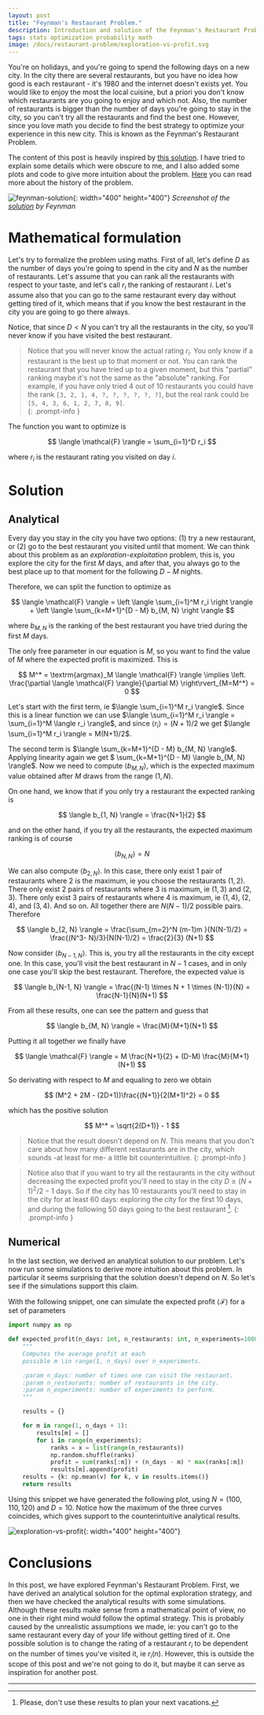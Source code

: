 ```yaml
---
layout: post
title: "Feynman's Restaurant Problem."
description: Introduction and solution of the Feynman's Restaurant Problem.
tags: stats optimization probability math
image: /docs/restaurant-problem/exploration-vs-profit.svg
---
```


You're on holidays, and you're going to spend the following days on a new city. In the city there are several restaurants, but you have no idea how good is each restaurant - it's 1980 and the internet doesn't exists yet. You would like to enjoy the most the local cuisine, but a priori you don't know which restaurants are you going to enjoy and which not. Also, the number of restaurants is bigger than the number of days you're going to stay in the city, so you can't try all the restaurants and find the best one. However, since you love math  you decide to find the best strategy to optimize your experience in this new city. This is known as the Feynman's Restaurant Problem.

The content of this post is heavily inspired by [this solution](https://www.feynmanlectures.caltech.edu/info/solutions/restaurant_problem_sol_1.html). I have tried to explain some details which were obscure to me, and I also added some plots and code to give more intuition about the problem. [Here](https://www.feynmanlectures.caltech.edu/info/other/Feynmans_Restaurant_Problem_Revealed.html) you can read more about the history of the problem.

![feynman-solution](/docs/restaurant-problem/feynman-solution.png){: width="400" height="400"}
_Screenshot of the [solution](https://www.feynmanlectures.caltech.edu/info/other/Feynmans_Restaurant_Problem_Original_Notes.pdf) by Feynman_


# Mathematical formulation

Let's try to formalize the problem using maths. First of all, let's define $D$ as the number of days you're going to spend in the city and $N$ as the number of restaurants. Let's assume that you can rank all the restaurants with respect to your taste, and let's call $r_i$ the ranking of restaurant $i$. Let's assume also that you can go to the same restaurant every day without getting tired of it, which means that if you know the best restaurant in the city you are going to go there always.  

Notice, that since $D < N$ you can't try all the restaurants in the city, so you'll never know if you have visited the best restaurant. 

> Notice that you will never know the actual rating $r_i$. You only know if a restaurant is the best up to that moment or not. You can rank the restaurant that you have tried up to a given moment, but this "partial" ranking maybe it's not the same as the "absolute" ranking. For example, if you have only tried 4 out of 10 restaurants you could have the rank `[3, 2, 1, 4, ?, ?, ?, ?, ?, ?]`, but the real rank could be `[5, 4, 3, 6, 1, 2, 7, 8, 9]`.  
{: .prompt-info }

The function you want to optimize is

$$
\langle \mathcal{F} \rangle = \sum_{i=1}^D r_i
$$

where $r_i$ is the restaurant rating you visited on day $i$.

# Solution

## Analytical

Every day you stay in the city you have two options: (1) try a new restaurant, or (2) go to the best restaurant you visited until that moment. We can think about this problem as an _exploration-exploitation_ problem, this is, you explore the city for the first $M$ days, and after that, you always go to the best place up to that moment for the following $D - M$ nights. 

Therefore, we can split the function to optimize as

$$
\langle \mathcal{F} \rangle = 
\left \langle \sum_{i=1}^M r_i \right \rangle 
+ 
\left \langle \sum_{k=M+1}^{D - M} b_{M, N} \right \rangle
$$

where $b_{M, N}$ is the ranking of the best restaurant you have tried during the first $M$ days.

The only free parameter in our equation is $M$, so you want to find the value of $M$ where the expected profit is maximized. This is
 
$$
M^* = 
\textrm{argmax}_M \langle \mathcal{F} \rangle 
\implies 
\left. \frac{\partial \langle \mathcal{F} \rangle}{\partial M} \right\rvert_{M=M^*} = 0
$$

Let's start with the first term, ie $\langle \sum_{i=1}^M r_i \rangle$. Since this is a linear function we can use $\langle \sum_{i=1}^M r_i \rangle = \sum_{i=1}^M \langle r_i \rangle$, and since $\langle r_i \rangle = (N+1)/2$ we get  $\langle \sum_{i=1}^M r_i \rangle = M(N+1)/2$.

The second term is $\langle \sum_{k=M+1}^{D - M} b_{M, N} \rangle$. Applying linearity again we get $ \sum_{k=M+1}^{D - M} \langle b_{M, N} \rangle$. Now we need to compute $\langle b_{M, N} \rangle$, which is the expected maximum value obtained after $M$ draws from the range $(1, N)$. 

On one hand, we know that if you only try a restaurant the expected ranking is

$$
\langle b_{1, N} \rangle = \frac{N+1}{2} 
$$

and on the other hand, if you try all the restaurants, the expected maximum ranking is of course

$$
\langle b_{N, N} \rangle = N
$$

We can also compute $\langle b_{2, N} \rangle$. In this case, there only exist 1 pair of restaurants where 2 is the maximum, ie you choose the restaurants $(1, 2)$. There only exist 2 pairs of restaurants where 3 is maximum, ie $(1, 3)$ and $(2, 3)$. There only exist 3 pairs of restaurants where 4 is maximum, ie $(1, 4)$, $(2, 4)$, and $(3, 4)$. And so on. All together there are $N(N-1)/2$ possible pairs. Therefore

$$
\langle b_{2, N} \rangle = \frac{\sum_{m=2}^N (m-1)m }{N(N-1)/2} = \frac{(N^3- N)/3}{N(N-1)/2} = \frac{2}{3} (N+1)
$$ 

Now consider $\langle b_{N-1, N} \rangle$. This is, you try all the restaurants in the city except one. In this case, you'll visit the best restaurant in $N-1$ cases, and in only one case you'll skip the best restaurant. Therefore, the expected value is

$$
\langle b_{N-1, N} \rangle = \frac{(N-1) \times N + 1 \times (N-1)}{N} = \frac{N-1}{N}(N+1)
$$

From all these results, one can see the pattern and guess that

$$
\langle b_{M, N} \rangle = \frac{M}{M+1}(N+1)
$$

Putting it all together we finally have

$$
\langle \mathcal{F} \rangle = M \frac{N+1}{2} + (D-M) \frac{M}{M+1}(N+1)
$$

So derivating with respect to $M$ and equaling to zero we obtain

$$
(M^2 + 2M - (2D+1))\frac{(N+1)}{2(M+1)^2}  =  0
$$

which has the positive solution

$$
M^* = \sqrt{2(D+1)} - 1
$$

>Notice that the result doesn't depend on $N$. This means that you don't care about how many different restaurants are in the city, which sounds -at least for me- a little bit counterintuitive.
{: .prompt-info }

>Notice also that if you want to try all the restaurants in the city without decreasing the expected profit you'll need to stay in the city $D \geq (N+1)^2/2 - 1$ days. So if the city has 10 restaurants you'll need to stay in the city for at least 60 days:  exploring the city for the first 10 days, and during the following 50 days going to the best restaurant [^1].
{: .prompt-info }


## Numerical

In the last section, we derived an analytical solution to our problem. Let's now run some simulations to derive more intuition about this problem. In particular it seems surprising that the solution doesn't depend on $N$. So let's see if the simulations support this claim.

With the following snippet, one can simulate the expected profit $\langle \mathcal{F} \rangle$ for a set of parameters

```python
import numpy as np

def expected_profit(n_days: int, n_restaurants: int, n_experiments=10000):
    """
    Computes the average profit at each 
    possible m \in range(1, n_days) over n_experiments.

    :param n_days: number of times one can visit the restaurant.
    :param n_restaurants: number of restaurants in the city.
    :param n_experiments: number of experiments to perform.
    """

    results = {}

    for m in range(1, n_days + 1):
        results[m] = []
        for i in range(n_experiments):
            ranks = x = list(range(n_restaurants))
            np.random.shuffle(ranks)
            profit = sum(ranks[:m]) + (n_days - m) * max(ranks[:m])
            results[m].append(profit)
    results = {k: np.mean(v) for k, v in results.items()}
    return results
```

Using this snippet we have generated the following plot, using $N=(100, 110, 120)$ and $D=10$. Notice how the maximum of the three curves coincides, which gives support to the counterintuitive analytical results.
  
![exploration-vs-profit](/docs/restaurant-problem/exploration-vs-profit.svg){: width="400" height="400"}


# Conclusions

In this post, we have explored Feynman's Restaurant Problem. First, we have derived an analytical solution for the optimal exploration strategy, and then we have checked the analytical results with some simulations. Although these results make sense from a mathematical point of view, no one in their right mind would follow the optimal strategy. This is probably caused by the unrealistic assumptions we made, ie: you can't go to the same restaurant every day of your life without getting tired of it. One possible solution is to change the rating of a restaurant $r_i$ to be dependent on the number of times you've visited it, ie $r_i(n)$. However, this is outside the scope of this post and we're not going to do it, but maybe it can serve as inspiration for another post. 

---

[^1]: Please, don't use these results to plan your next vacations.